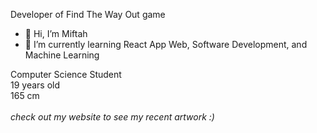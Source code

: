 Developer of Find The Way Out game
- 👋 Hi, I’m Miftah
- 🌱 I’m currently learning React App Web, Software Development, and Machine Learning

Computer Science Student
</br>
19 years old
</br>
165 cm
</br>
</br>
<i>check out my website to see my recent artwork :)</i>
<!---
ifrzky/ifrzky is a ✨ special ✨ repository because its `README.md` (this file) appears on your GitHub profile.
You can click the Preview link to take a look at your changes.
--->
